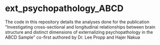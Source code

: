 # ext_psychopathology_ABCD
The code in this repository details the analyses done for the publication "Investigating cross-sectional and longitudinal relationships between brain structure and distinct dimensions of externalizing psychopathology in the ABCD Sample" co-first authored by Dr. Lee Propp and Hajer Nakua 
